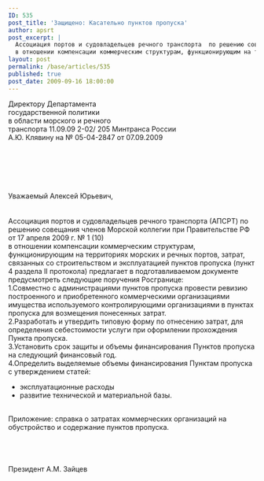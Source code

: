 ```yaml
---
ID: 535
post_title: 'Защищено: Касательно пунктов пропуска'
author: apsrt
post_excerpt: |
  Ассоциация портов и судовладельцев речного транспорта  по решению совещания членов Морской коллегии при Правительстве РФ от 17 апреля 2009 г. № 1 (10)<br />
  в отношении компенсации коммерческим структурам, функционирующим на территориях морских и речных портов, затрат, связанных со строительством и эксплуатацией пунктов пропуска (пункт 4 раздела II протокола) предлагает в подготавливаемом документе предусмотреть поручения Росгранице (письмо АПСРТ от 11.09.2009г. № 2-02/205)
layout: post
permalink: /base/articles/535
published: true
post_date: 2009-09-16 18:00:00
---
```

Директору Департамента<br />
                                                                                                  государственной политики<br />
                                                                                                  в области морского и речного<br />
                                                                                                  транспорта  11.09.09               2-02/ 205                                                    Минтранса России<br />
                                                                                                  А.Ю. Клявину  на № 05-04-2847 от 07.09.2009<br />
<br />
<br />
<br />
<br />
<br />
<br />
                                                Уважаемый Алексей Юрьевич,<br />
<br />
<br />
Ассоциация портов и судовладельцев речного транспорта (АПСРТ) по решению совещания членов Морской коллегии при Правительстве РФ от 17 апреля 2009 г. № 1 (10)<br />
в отношении компенсации коммерческим структурам, функционирующим на территориях морских и речных портов, затрат, связанных со строительством и эксплуатацией пунктов пропуска (пункт 4 раздела II протокола) предлагает в подготавливаемом документе предусмотреть следующие поручения Росгранице:<br />
1.Совместно с  администрациями пунктов пропуска провести ревизию построенного и приобретенного коммерческими организациями имущества используемого контролирующими организациями в пунктах пропуска для возмещения понесенных затрат.<br />
2.Разработать и утвердить типовую форму по отнесению затрат, для определения себестоимости услуги при оформлении прохождения Пункта пропуска.<br />
3.Установить срок защиты и объемы финансирования Пунктов пропуска на следующий финансовый год.<br />
4.Определить выделяемые объемы финансирования Пунктам пропуска с утверждением статей:<br />
- эксплуатационные расходы<br />
- развитие технической и материальной базы.<br />
<br />
Приложение: справка о затратах коммерческих организаций на обустройство и содержание пунктов пропуска.<br />
<br />
<br />
<br />
<br />
        Президент                                                                      А.М. Зайцев